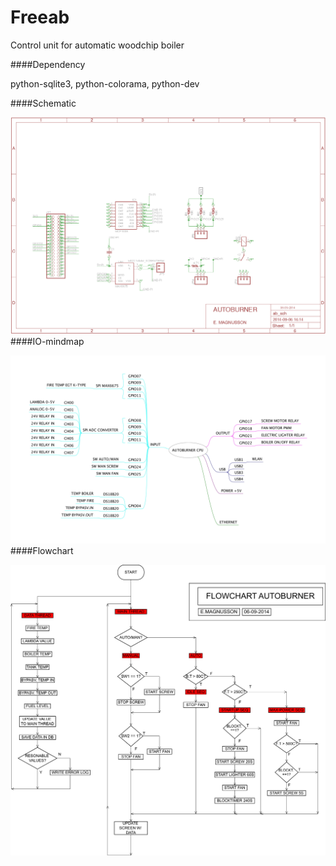 Freeab
======

Control unit for automatic woodchip boiler

####Dependency

python-sqlite3, python-colorama, python-dev

####Schematic

![AB](https://github.com/sedevc/Freeab/blob/master/Schematic.png)
####IO-mindmap

![AB](https://github.com/sedevc/Freeab/blob/master/AB-IOS.jpg)
####Flowchart

![AB](https://github.com/sedevc/Freeab/blob/master/flowchart.png)
